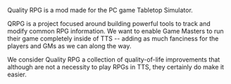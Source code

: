 Quality RPG is a mod made for the PC game Tabletop Simulator.

QRPG is a project focused around building powerful tools to track and modify common RPG information. We want to enable Game Masters to run their game completely inside of TTS -- adding as much fanciness for the players and GMs as we can along the way.

We consider Quality RPG a collection of quality-of-life improvements that although are not a necessity to play RPGs in TTS, they certainly do make it easier.
